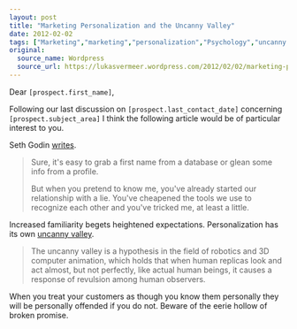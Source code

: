 ```yaml
---
layout: post
title: "Marketing Personalization and the Uncanny Valley"
date: 2012-02-02
tags: ["Marketing","marketing","personalization","Psychology","uncanny valley"]
original:
  source_name: Wordpress
  source_url: https://lukasvermeer.wordpress.com/2012/02/02/marketing-personalization-and-the-uncanny-valley/
---
```


Dear `[prospect.first_name]`,

Following our last discussion on `[prospect.last_contact_date]` concerning `[prospect.subject_area]` I think the following article would be of particular interest to you.

Seth Godin [writes](http://sethgodin.typepad.com/seths_blog/2012/01/faux-familiarity-is-worse-than-none-at-all.html).

> Sure, it's easy to grab a first name from a database or glean some info from a profile.> 
> 
> But when you pretend to know me, you've already started our relationship with a lie. You've cheapened the tools we use to recognize each other and you've tricked me, at least a little.

Increased familiarity begets heightened expectations. Personalization has its own [uncanny valley](http://en.wikipedia.org/wiki/Uncanny_valley).

> The uncanny valley is a hypothesis in the field of robotics and 3D computer animation, which holds that when human replicas look and act almost, but not perfectly, like actual human beings, it causes a response of revulsion among human observers.

When you treat your customers as though you know them personally they will be personally offended if you do not. Beware of the eerie hollow of broken promise.